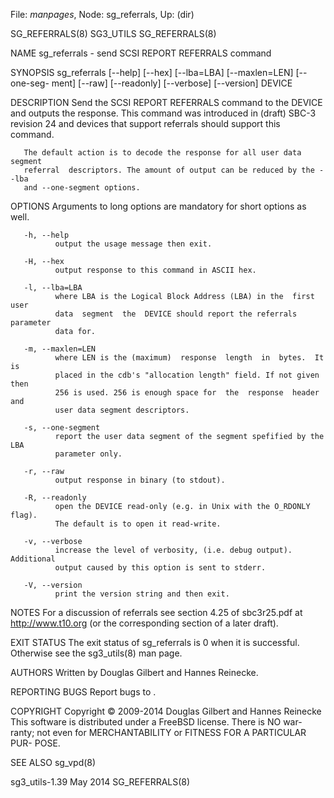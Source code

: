 File: *manpages*,  Node: sg_referrals,  Up: (dir)

SG_REFERRALS(8)                    SG3_UTILS                   SG_REFERRALS(8)



NAME
       sg_referrals - send SCSI REPORT REFERRALS command

SYNOPSIS
       sg_referrals  [--help]  [--hex]  [--lba=LBA] [--maxlen=LEN] [--one-seg-
       ment] [--raw] [--readonly] [--verbose] [--version] DEVICE

DESCRIPTION
       Send the SCSI REPORT REFERRALS command to the DEVICE  and  outputs  the
       response.  This command was introduced in (draft) SBC-3 revision 24 and
       devices that support referrals should support this command.

       The default action is to decode the response for all user data  segment
       referral  descriptors. The amount of output can be reduced by the --lba
       and --one-segment options.

OPTIONS
       Arguments to long options are mandatory for short options as well.

       -h, --help
              output the usage message then exit.

       -H, --hex
              output response to this command in ASCII hex.

       -l, --lba=LBA
              where LBA is the Logical Block Address (LBA) in the  first  user
              data  segment  the  DEVICE should report the referrals parameter
              data for.

       -m, --maxlen=LEN
              where LEN is the (maximum)  response  length  in  bytes.  It  is
              placed in the cdb's "allocation length" field. If not given then
              256 is used. 256 is enough space for  the  response  header  and
              user data segment descriptors.

       -s, --one-segment
              report the user data segment of the segment spefified by the LBA
              parameter only.

       -r, --raw
              output response in binary (to stdout).

       -R, --readonly
              open the DEVICE read-only (e.g. in Unix with the O_RDONLY flag).
              The default is to open it read-write.

       -v, --verbose
              increase the level of verbosity, (i.e. debug output). Additional
              output caused by this option is sent to stderr.

       -V, --version
              print the version string and then exit.

NOTES
       For a discussion of  referrals  see  section  4.25  of  sbc3r25.pdf  at
       http://www.t10.org (or the corresponding section of a later draft).

EXIT STATUS
       The  exit  status of sg_referrals is 0 when it is successful. Otherwise
       see the sg3_utils(8) man page.

AUTHORS
       Written by Douglas Gilbert and Hannes Reinecke.

REPORTING BUGS
       Report bugs to <dgilbert at interlog dot com>.

COPYRIGHT
       Copyright © 2009-2014 Douglas Gilbert and Hannes Reinecke
       This software is distributed under a FreeBSD license. There is NO  war-
       ranty;  not  even  for MERCHANTABILITY or FITNESS FOR A PARTICULAR PUR-
       POSE.

SEE ALSO
       sg_vpd(8)



sg3_utils-1.39                     May 2014                    SG_REFERRALS(8)
